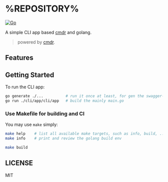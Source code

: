 # %REPOSITORY%

[![Go](https://github.com/%REPOSITORY%/actions/workflows/go.yml/badge.svg)](https://github.com/%REPOSITORY%/actions/workflows/go.yml)

A simple CLI app based [cmdr](https://github.com/hedzr/cmdr) and golang.

> powered by [cmdr](https://github.com/hedzr/cmdr).

## Features

## Getting Started

To run the CLI app:

```bash
go generate ./...          # run it once at least, for gen the swagger-doc files from skeletons
go run ./cli/app/cli/app   # build the mainly main.go
```

### Use Makefile for building and CI

You may use `make` simply:

```bash
make help    # list all available make targets, such as info, build, ...
make info    # print and review the golang build env

make build
```

## LICENSE

MIT


